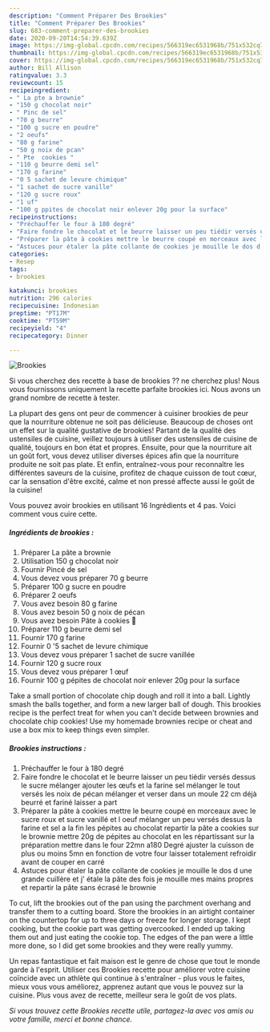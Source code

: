 ```yaml
---
description: "Comment Préparer Des Brookies"
title: "Comment Préparer Des Brookies"
slug: 683-comment-preparer-des-brookies
date: 2020-09-20T14:54:39.639Z
image: https://img-global.cpcdn.com/recipes/566319ec6531968b/751x532cq70/brookies-photo-principale-de-la-recette.jpg
thumbnail: https://img-global.cpcdn.com/recipes/566319ec6531968b/751x532cq70/brookies-photo-principale-de-la-recette.jpg
cover: https://img-global.cpcdn.com/recipes/566319ec6531968b/751x532cq70/brookies-photo-principale-de-la-recette.jpg
author: Bill Allison
ratingvalue: 3.3
reviewcount: 15
recipeingredient:
- " La pte a brownie"
- "150 g chocolat noir"
- " Pinc de sel"
- "70 g beurre"
- "100 g sucre en poudre"
- "2 oeufs"
- "80 g farine"
- "50 g noix de pcan"
- " Pte  cookies "
- "110 g beurre demi sel"
- "170 g farine"
- "0 5 sachet de levure chimique"
- "1 sachet de sucre vanille"
- "120 g sucre roux"
- "1 uf"
- "100 g ppites de chocolat noir enlever 20g pour la surface"
recipeinstructions:
- "Préchauffer le four à 180 degré"
- "Faire fondre le chocolat et le beurre laisser un peu tiédir versés dessus le sucre mélanger ajouter les œufs et la farine sel mélanger le tout versés les noix de pécan mélanger et verser dans un moule 22 cm déjà beurré et fariné laisser a part"
- "Préparer la pâte à cookies mettre le beurre coupé en morceaux avec le sucre roux et sucre vanillé et l oeuf mélanger un peu versés dessus la farine et sel a la fin les pépites au chocolat repartir la pâte a cookies sur le brownie mettre 20g de pépites au chocolat en les répartissant sur la préparation mettre dans le four 22mn a180 Degré ajuster la cuisson de plus ou moins 5mn en fonction de votre four laisser totalement refroidir avant de couper en carré"
- "Astuces pour étaler la pâte collante de cookies je mouille le dos d une grande cuillère et j&#39; étale la pâte des fois je mouille mes mains propres et repartir la pâte sans écrasé le brownie"
categories:
- Resep
tags:
- brookies

katakunci: brookies 
nutrition: 296 calories
recipecuisine: Indonesian
preptime: "PT17M"
cooktime: "PT59M"
recipeyield: "4"
recipecategory: Dinner

---
```



![Brookies](https://img-global.cpcdn.com/recipes/566319ec6531968b/751x532cq70/brookies-photo-principale-de-la-recette.jpg)

Si vous cherchez des recette à base de brookies ?? ne cherchez plus! Nous vous fournissons uniquement la recette parfaite brookies ici. Nous avons un grand nombre de recette à tester.

La plupart des gens ont peur de commencer à cuisiner brookies de peur que la nourriture obtenue ne soit pas délicieuse. Beaucoup de choses ont un effet sur la qualité gustative de brookies! Partant de la qualité des ustensiles de cuisine, veillez toujours à utiliser des ustensiles de cuisine de qualité, toujours en bon état et propres. Ensuite, pour que la nourriture ait un goût fort, vous devez utiliser diverses épices afin que la nourriture produite ne soit pas plate. Et enfin, entraînez-vous pour reconnaître les différentes saveurs de la cuisine, profitez de chaque cuisson de tout cœur, car la sensation d'être excité, calme et non pressé affecte aussi le goût de la cuisine!

<!--inarticleads1-->

Vous pouvez avoir brookies en utilisant 16 Ingrédients et 4 pas. Voici comment vous cuire cette.

##### Ingrédients de brookies :

1. Préparer  La pâte a brownie
1. Utilisation 150 g chocolat noir
1. Fournir  Pincé de sel
1. Vous devez vous préparer 70 g beurre
1. Préparer 100 g sucre en poudre
1. Préparer 2 oeufs
1. Vous avez besoin 80 g farine
1. Vous avez besoin 50 g noix de pécan
1. Vous avez besoin  Pâte à cookies 🍪
1. Préparer 110 g beurre demi sel
1. Fournir 170 g farine
1. Fournir 0 &#39;5 sachet de levure chimique
1. Vous devez vous préparer 1 sachet de sucre vanillée
1. Fournir 120 g sucre roux
1. Vous devez vous préparer 1 œuf
1. Fournir 100 g pépites de chocolat noir enlever 20g pour la surface


Take a small portion of chocolate chip dough and roll it into a ball. Lightly smash the balls together, and form a new larger ball of dough. This brookies recipe is the perfect treat for when you can&#39;t decide between brownies and chocolate chip cookies! Use my homemade brownies recipe or cheat and use a box mix to keep things even simpler. 

<!--inarticleads2-->

##### Brookies instructions :

1. Préchauffer le four à 180 degré
1. Faire fondre le chocolat et le beurre laisser un peu tiédir versés dessus le sucre mélanger ajouter les œufs et la farine sel mélanger le tout versés les noix de pécan mélanger et verser dans un moule 22 cm déjà beurré et fariné laisser a part
1. Préparer la pâte à cookies mettre le beurre coupé en morceaux avec le sucre roux et sucre vanillé et l oeuf mélanger un peu versés dessus la farine et sel a la fin les pépites au chocolat repartir la pâte a cookies sur le brownie mettre 20g de pépites au chocolat en les répartissant sur la préparation mettre dans le four 22mn a180 Degré ajuster la cuisson de plus ou moins 5mn en fonction de votre four laisser totalement refroidir avant de couper en carré
1. Astuces pour étaler la pâte collante de cookies je mouille le dos d une grande cuillère et j&#39; étale la pâte des fois je mouille mes mains propres et repartir la pâte sans écrasé le brownie


To cut, lift the brookies out of the pan using the parchment overhang and transfer them to a cutting board. Store the brookies in an airtight container on the countertop for up to three days or freeze for longer storage. I kept cooking, but the cookie part was getting overcooked. I ended up taking them out and just eating the cookie top. The edges of the pan were a little more done, so I did get some brookies and they were really yummy. 

<!--inarticleads1-->

<p>
Un repas fantastique et fait maison est le genre de chose que tout le monde garde à l'esprit. Utiliser ces Brookies recette pour améliorer votre cuisine coïncide avec un athlète qui continue à s'entraîner - plus vous le faites, mieux vous vous améliorez, apprenez autant que vous le pouvez sur la cuisine. Plus vous avez de recette, meilleur sera le goût de vos plats.
</p>

<p>
<i>Si vous trouvez cette Brookies recette utile, partagez-la avec vos amis ou votre famille, merci et bonne chance.</i>
</p>
